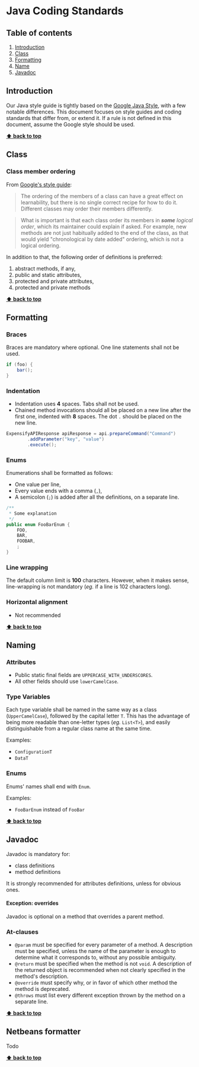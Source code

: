 # Java Coding Standards

## Table of contents

1. [Introduction](#introduction)
2. [Class](#class)
3. [Formatting](#formatting)
4. [Name](#naming)
5. [Javadoc](#javadoc)
 
## Introduction

Our Java style guide is tightly based on the [Google Java Style](https://google-styleguide.googlecode.com/svn/trunk/javaguide.html), with a few notable differences. This document focuses on style guides and coding standards that differ from, or extend it. If a rule is not defined in this document, assume the Google style should be used.

**[⬆ back to top](#table-of-contents)**

## Class

### Class member ordering

From [Google's style guide](https://google-styleguide.googlecode.com/svn/trunk/javaguide.html#s3.4.2-class-member-ordering):
> The ordering of the members of a class can have a great effect on learnability, but there is no single correct recipe for how to do it. Different classes may order their members differently.

> What is important is that each class order its members in ___some___ _logical order_, which its maintainer could explain if asked. For example, new methods are not just habitually added to the end of the class, as that would yield "chronological by date added" ordering, which is not a logical ordering.

In addition to that, the following order of definitions is preferred:

1. abstract methods, if any,
2. public and static attributes,
3. protected and private attributes,
4.  protected and private methods

**[⬆ back to top](#table-of-contents)**

## Formatting

### Braces

Braces are mandatory where optional. One line statements shall not be used.

```java
if (foo) {
    bar();
}
```

### Indentation

- Indentation uses __4__ spaces. Tabs shall not be used.
- Chained method invocations should all be placed on a new line after the first one, indented with __8__ spaces. The dot `.` should be placed on the new line.

```java
ExpensifyAPIResponse apiResponse = api.prepareCommand("Command")
        .addParameter("key", "value")
        .execute();
```

### Enums

Enumerations shall be formatted as follows:

* One value per line,
* Every value ends with a comma (`,`),
* A semicolon (`;`) is added after all the definitions, on a separate line.

```java
/**
 * Some explanation
 */
public enum FooBarEnum {
    FOO,
    BAR,
    FOOBAR,
    ;
}
```

### Line wrapping

The default column limit is __100__ characters. However, when it makes sense, line-wrapping is not mandatory (_eg._ if a line is 102 characters long).

### Horizontal alignment
- Not recommended

**[⬆ back to top](#table-of-contents)**

## Naming

### Attributes

- Public static final fields are `UPPERCASE_WITH_UNDERSCORES`.
- All other fields should use `lowerCamelCase`.

### Type Variables

Each type variable shall be named in the same way as a class (`UpperCamelCase`), followed by the capital letter  `T`. This has the advantage of being more readable than one-letter types (_eg._ `List<T>`), and easily distinguishable from a regular class name at the same time.

Examples:

* `ConfigurationT`
* `DataT`

### Enums

Enums' names shall end with `Enum`.

Examples:

* `FooBarEnum` instead of `FooBar`

**[⬆ back to top](#table-of-contents)**

## Javadoc

Javadoc is mandatory for:

- class definitions
- method definitions

It is strongly recommended for attributes definitions, unless for obvious ones.

#### Exception: overrides
Javadoc is optional on a method that overrides a parent method.

### At-clauses

- `@param` must be specified for every parameter of a method. A description must be specified, unless the name of the parameter is enough to determine what it corresponds to, without any possible ambiguity.
- `@return` must be specified when the method is not `void`. A description of the returned object is recommended when not clearly specified in the method's description.
- `@override` must specify why, or in favor of which other method the method is deprecated.
- `@throws` must list every different exception thrown by the method on a separate line.

**[⬆ back to top](#table-of-contents)**

## Netbeans formatter

Todo

**[⬆ back to top](#table-of-contents)**
